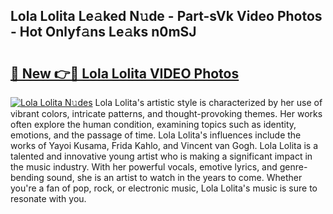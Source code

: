 ## Lola Lolita Le𝚊ked N𝚞de - Part-sVk Video Photos - Hot Onlyf𝚊ns Le𝚊ks n0mSJ

# <h2><a href="http://ab50840.deff.icu/?id=Lola+Lolita">🔗 New 👉🔴 Lola Lolita VIDEO Photos</a></h2>

[![Lola Lolita N𝚞des](https://i.imgur.com/rIISA9y.gif)](http://ab50840.deff.icu/?id=Lola+Lolita)
Lola Lolita's artistic style is characterized by her use of vibrant colors, intricate patterns, and thought-provoking themes. Her works often explore the human condition, examining topics such as identity, emotions, and the passage of time. Lola Lolita's influences include the works of Yayoi Kusama, Frida Kahlo, and Vincent van Gogh. Lola Lolita is a talented and innovative young artist who is making a significant impact in the music industry. With her powerful vocals, emotive lyrics, and genre-bending sound, she is an artist to watch in the years to come. Whether you're a fan of pop, rock, or electronic music, Lola Lolita's music is sure to resonate with you.

